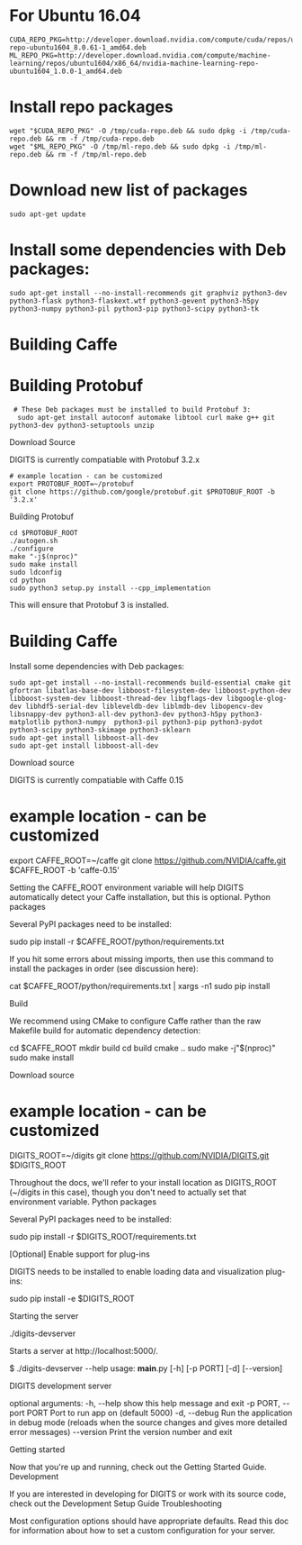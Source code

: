 
# For Ubuntu 16.04
```
CUDA_REPO_PKG=http://developer.download.nvidia.com/compute/cuda/repos/ubuntu1604/x86_64/cuda-repo-ubuntu1604_8.0.61-1_amd64.deb
ML_REPO_PKG=http://developer.download.nvidia.com/compute/machine-learning/repos/ubuntu1604/x86_64/nvidia-machine-learning-repo-ubuntu1604_1.0.0-1_amd64.deb
```
# Install repo packages
```
wget "$CUDA_REPO_PKG" -O /tmp/cuda-repo.deb && sudo dpkg -i /tmp/cuda-repo.deb && rm -f /tmp/cuda-repo.deb
wget "$ML_REPO_PKG" -O /tmp/ml-repo.deb && sudo dpkg -i /tmp/ml-repo.deb && rm -f /tmp/ml-repo.deb
```
# Download new list of packages
```
sudo apt-get update
```
# Install some dependencies with Deb packages:
```
sudo apt-get install --no-install-recommends git graphviz python3-dev python3-flask python3-flaskext.wtf python3-gevent python3-h5py python3-numpy python3-pil python3-pip python3-scipy python3-tk
```
# Building Caffe

# Building Protobuf
```
 # These Deb packages must be installed to build Protobuf 3: 
  sudo apt-get install autoconf automake libtool curl make g++ git python3-dev python3-setuptools unzip
```  
Download Source

DIGITS is currently compatiable with Protobuf 3.2.x

```
# example location - can be customized
export PROTOBUF_ROOT=~/protobuf
git clone https://github.com/google/protobuf.git $PROTOBUF_ROOT -b '3.2.x'
```
Building Protobuf
```
cd $PROTOBUF_ROOT
./autogen.sh
./configure
make "-j$(nproc)"
sudo make install
sudo ldconfig
cd python
sudo python3 setup.py install --cpp_implementation
```
This will ensure that Protobuf 3 is installed.
# Building Caffe
Install some dependencies with Deb packages:
```
sudo apt-get install --no-install-recommends build-essential cmake git gfortran libatlas-base-dev libboost-filesystem-dev libboost-python-dev libboost-system-dev libboost-thread-dev libgflags-dev libgoogle-glog-dev libhdf5-serial-dev libleveldb-dev liblmdb-dev libopencv-dev libsnappy-dev python3-all-dev python3-dev python3-h5py python3-matplotlib python3-numpy  python3-pil python3-pip python3-pydot python3-scipy python3-skimage python3-sklearn
sudo apt-get install libboost-all-dev
sudo apt-get install libboost-all-dev
```

Download source

DIGITS is currently compatiable with Caffe 0.15

# example location - can be customized
export CAFFE_ROOT=~/caffe
git clone https://github.com/NVIDIA/caffe.git $CAFFE_ROOT -b 'caffe-0.15'

Setting the CAFFE_ROOT environment variable will help DIGITS automatically detect your Caffe installation, but this is optional.
Python packages

Several PyPI packages need to be installed:

sudo pip install -r $CAFFE_ROOT/python/requirements.txt

If you hit some errors about missing imports, then use this command to install the packages in order (see discussion here):

cat $CAFFE_ROOT/python/requirements.txt | xargs -n1 sudo pip install

Build

We recommend using CMake to configure Caffe rather than the raw Makefile build for automatic dependency detection:

cd $CAFFE_ROOT
mkdir build
cd build
cmake ..
sudo make -j"$(nproc)"
sudo make install


Download source

# example location - can be customized
DIGITS_ROOT=~/digits
git clone https://github.com/NVIDIA/DIGITS.git $DIGITS_ROOT

Throughout the docs, we'll refer to your install location as DIGITS_ROOT (~/digits in this case), though you don't need to actually set that environment variable.
Python packages

Several PyPI packages need to be installed:

sudo pip install -r $DIGITS_ROOT/requirements.txt

[Optional] Enable support for plug-ins

DIGITS needs to be installed to enable loading data and visualization plug-ins:

sudo pip install -e $DIGITS_ROOT

Starting the server

./digits-devserver

Starts a server at http://localhost:5000/.

$ ./digits-devserver --help
usage: __main__.py [-h] [-p PORT] [-d] [--version]

DIGITS development server

optional arguments:
  -h, --help            show this help message and exit
  -p PORT, --port PORT  Port to run app on (default 5000)
  -d, --debug           Run the application in debug mode (reloads when the
                        source changes and gives more detailed error messages)
  --version             Print the version number and exit

Getting started

Now that you're up and running, check out the Getting Started Guide.
Development

If you are interested in developing for DIGITS or work with its source code, check out the Development Setup Guide
Troubleshooting

Most configuration options should have appropriate defaults. Read this doc for information about how to set a custom configuration for your server.
